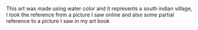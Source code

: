 This art was made using water color and it represents a south indian village, I took the reference from a picture I saw online and also some partial reference to a picture I saw in my art book